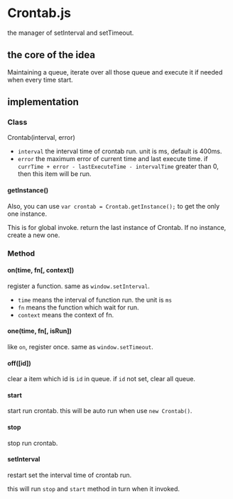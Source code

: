 # Crontab.js

the manager of setInterval and setTimeout.

## the core of the idea

Maintaining a queue, iterate over all those queue and execute it if needed when every time start.

## implementation

### Class

Crontab(interval, error)

* `interval` the interval time of crontab run. unit is ms, default is 400ms.
* `error` the maximum error of current time and last execute time. if `currTime + error - lastExecuteTime - intervalTime` greater than 0, then this item will be run.

#### getInstance()

Also, you can use `var crontab = Crontab.getInstance();` to get the only one instance.

This is for global invoke. return the last instance of Crontab. If no instance, create a new one.

### Method

#### on(time, fn[, context])

register a function. same as `window.setInterval`.

* `time` means the interval of function run. the unit is `ms`
* `fn` means the function which wait for run.
* `context` means the context of fn.

#### one(time, fn[, isRun])

like `on`, register once. same as `window.setTimeout`.

#### off([id])

clear a item which id is `id` in queue. if `id` not set, clear all queue.

#### start

start run crontab. this will be auto run when use `new Crontab()`.

#### stop

stop run crontab.

#### setInterval

restart set the interval time of crontab run.

this will run `stop` and `start` method in turn when it invoked.
